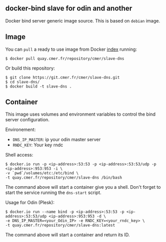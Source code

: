 docker-bind slave for odin and another
------------

Docker bind server generic image source. This is based on `debian` image.

Image
-----

You can `pull` a ready to use image from Docker
[index](https://quay.cmer.fr/repository/cmer/slave-dns) running:

```
$ docker pull quay.cmer.fr/repository/cmer/slave-dns
```

Or build this repository:

```
$ git clone https://git.cmer.fr/cmer/slave-dns.git
$ cd slave-dns/
$ docker build -t slave-dns .
```

Container
---------

This image uses volumes and environment variables to control the bind server
configuration.

Environement:

* `DNS_IP_MASTER`: ip your odin master server
* `RNDC_KEY`: Your key rndc


Shell access:

```
$ docker.io run -p <ip-address>:53:53 -p <ip-address>:53:53/udp -p <ip-address>:953:953 -i \
-v `pwd`/volumes/etc:/etc/bind \
-t quay.cmer.fr/repository/cmer/slave-dns /bin/bash
```

The command above will start a container give you a shell. Don't
forget to start the service running the `dns-start` script.

Usage for Odin (Plesk):

```
$ docker.io run --name bind -p <ip-address>:53:53 -p <ip-address>:53:53/udp <ip-address>:953:953 -d \
-e DNS_IP_MASTER=<your_Odin_IP> -e RNDC_KEY=<your_rndc_key> \
-t quay.cmer.fr/repository/cmer/slave-dns:latest
```

The command above will start a container and return its ID.